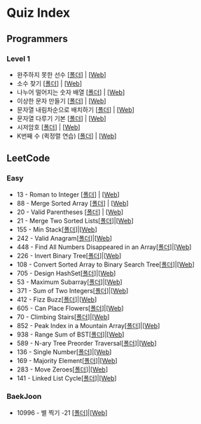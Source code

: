 # Quiz Index

## Programmers

### Level 1

- 완주하지 못한 선수 [[폴더](1_Programmers/Quiz1)] | [[Web](https://programmers.co.kr/learn/courses/30/lessons/42576)]
- 소수 찾기 [[폴더](1_Programmers/Quiz2)] | [[Web](https://programmers.co.kr/learn/courses/30/lessons/12921)]
- 나누어 떨어지는 숫자 배열 [[폴더](1_Programmers/Quiz3)] | [[Web](https://programmers.co.kr/learn/courses/30/lessons/12910)]
- 이상한 문자 만들기 [[폴더](1_Programmers/Quiz4)] | [[Web](https://programmers.co.kr/learn/courses/30/lessons/12930)]
- 문자열 내림차순으로 배치하기 [[폴더](1_Programmers/Quiz5)] | [[Web](https://programmers.co.kr/learn/courses/30/lessons/12917)]
- 문자열 다루기 기본 [[폴더](1_Programmers/Quiz7)] | [[Web](https://programmers.co.kr/learn/courses/30/lessons/12918)]
- 시저암호 [[폴더](1_Programmers/Quiz8)] | [[Web](https://programmers.co.kr/learn/courses/30/lessons/12926)]
- K번째 수 (퀵정렬 연습) [[폴더](1_Programmers/Quiz9)] | [[Web](https://programmers.co.kr/learn/courses/30/lessons/42748)]

## LeetCode

### Easy

- 13 - Roman to Integer [[폴더](2_LeetCode/Quiz1)] | [[Web](https://leetcode.com/problems/roman-to-integer/)]
- 88 - Merge Sorted Array [[폴더](2_LeetCode/Quiz2)] | [[Web](https://leetcode.com/problems/merge-sorted-array/)]
- 20 - Valid Parentheses [[폴더](2_LeetCode/Quiz3)] | [[Web](https://leetcode.com/problems/valid-parentheses/)]
- 21 - Merge Two Sorted Lists[[폴더](2_LeetCode/Quiz4)]|[[Web](https://leetcode.com/problems/merge-two-sorted-lists/)]
- 155 - Min Stack[[폴더](2_LeetCode/Quiz5)]|[[Web](https://leetcode.com/problems/min-stack/)]
- 242 - Valid Anagram[[폴더](2_LeetCode/Quiz6)]|[[Web](https://leetcode.com/problems/valid-anagram/)]
- 448 - Find All Numbers Disappeared in an Array[[폴더](2_LeetCode/Quiz7)]|[[Web](https://leetcode.com/problems/find-all-numbers-disappeared-in-an-array/)]
- 226 - Invert Binary Tree[[폴더](2_LeetCode/Quiz8)]|[[Web](https://leetcode.com/problems/invert-binary-tree/)]
- 108 - Convert Sorted Array to Binary Search Tree[[폴더](2_LeetCode/Quiz9)]|[[Web](https://leetcode.com/problems/convert-sorted-array-to-binary-search-tree/)]
- 705 - Design HashSet[[폴더](2_LeetCode/Quiz10)]|[[Web](https://leetcode.com/problems/design-hashset/)]
- 53 - Maximum Subarray[[폴더](2_LeetCode/Quiz11)]|[[Web](https://leetcode.com/problems/maximum-subarray/)]
- 371 - Sum of Two Integers[[폴더](2_LeetCode/Quiz12)]|[[Web](https://leetcode.com/problems/sum-of-two-integers/)]
- 412 - Fizz Buzz[[폴더](2_LeetCode/Quiz13)]|[[Web](https://leetcode.com/problems/fizz-buzz/)]
- 605 - Can Place Flowers[[폴더](2_LeetCode/Quiz14)]|[[Web](https://leetcode.com/problems/can-place-flowers/)]
- 70 - Climbing Stairs[[폴더](2_LeetCode/Quiz15)]|[[Web](https://leetcode.com/problems/climbing-stairs/)]
- 852 - Peak Index in a Mountain Array[[폴더](2_LeetCode/Quiz16)]|[[Web](https://leetcode.com/problems/peak-index-in-a-mountain-array/description/)]
- 938 - Range Sum of BST[[폴더](2_LeetCode/Quiz17)]|[[Web](https://leetcode.com/problems/range-sum-of-bst/)]
- 589 - N-ary Tree Preorder Traversal[[폴더](2_LeetCode/Quiz18)]|[[Web](https://leetcode.com/problems/n-ary-tree-preorder-traversal/)]
- 136 - Single Number[[폴더](2_LeetCode/Quiz19)]|[[Web](https://leetcode.com/problems/single-number/description/)]
- 169 - Majority Element[[폴더](2_LeetCode/Quiz20)]|[[Web](https://leetcode.com/problems/majority-element/)]
- 283 - Move Zeroes[[폴더](2_LeetCode/Quiz21)]|[[Web](https://leetcode.com/problems/move-zeroes/)]
- 141 - Linked List Cycle[[폴더](2_LeetCode/Quiz22)]|[[Web](https://leetcode.com/problems/linked-list-cycle/)]


### BaekJoon

- 10996 - 별 찍기 -21 [[폴더](3_BaekJoon/Quiz1)]|[[Web](https://www.acmicpc.net/problem/10996)]
